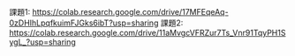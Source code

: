 課題1: https://colab.research.google.com/drive/17MFEqeAq-0zDHIhLpqfkuimFJGks6ibT?usp=sharing
課題2: https://colab.research.google.com/drive/11aMvgcVFRZur7Ts_Vnr91TqyPH1SygL_?usp=sharing
